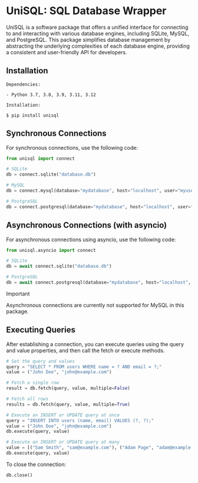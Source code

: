 # UniSQL: SQL Database Wrapper

UniSQL is a software package that offers a unified interface for connecting to and interacting with various database engines, including SQLite, MySQL, and PostgreSQL. This package simplifies database management by abstracting the underlying complexities of each database engine, providing a consistent and user-friendly API for developers.

## Installation

```
Dependencies:

- Python 3.7, 3.8, 3.9, 3.11, 3.12

Installation:

$ pip install unisql
```

## Synchronous Connections

For synchronous connections, use the following code:

```python
from unisql import connect

# SQLite
db = connect.sqlite("database.db")

# MySQL
db = connect.mysql(database="mydatabase", host="localhost", user="myuser", password="mypassword", port=3306)

# PostgreSQL
db = connect.postgresql(database="mydatabase", host="localhost", user="myuser", password="mypassword", port=5432)
```

## Asynchronous Connections (with asyncio)

For asynchronous connections using asyncio, use the following code:

```python
from unisql.asyncio import connect

# SQLite
db = await connect.sqlite("database.db")

# PostgreSQL
db = await connect.postgresql(database="mydatabase", host="localhost", user="myuser", password="mypassword", port=5432)
```

> [!IMPORTANT]
> Asynchronous connections are currently not supported for MySQL in this package.

## Executing Queries

After establishing a connection, you can execute queries using the query and value properties, and then call the fetch or execute methods.

```python
# Set the query and values
query = "SELECT * FROM users WHERE name = ? AND email = ?;"
value = ("John Doe", "john@example.com")

# Fetch a single row
result = db.fetch(query, value, multiple=False)

# Fetch all rows
results = db.fetch(query, value, multiple=True)

# Execute an INSERT or UPDATE query at once
query = "INSERT INTO users (name, email) VALUES (?, ?);"
value = ("John Doe", "john@example.com")
db.execute(query, value)

# Execute an INSERT or UPDATE query at many
value = [("Sam Smith", "sam@example.com"), ("Adam Page", "adam@example.com")]
db.execute(query, value)
```

To close the connection:

```python
db.close()
```

